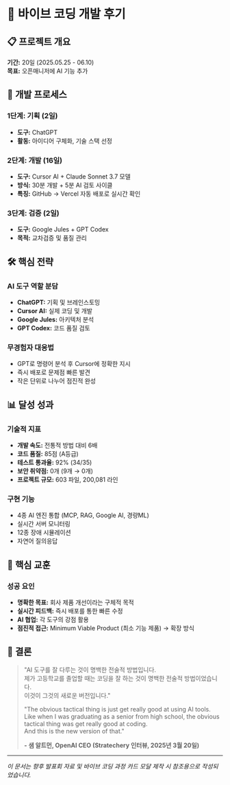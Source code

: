 # 🚀 바이브 코딩 개발 후기

## 📋 프로젝트 개요

**기간:** 20일 (2025.05.25 - 06.10)  
**목표:** 오픈매니저에 AI 기능 추가

## 🤖 개발 프로세스

### 1단계: 기획 (2일)

- **도구:** ChatGPT
- **활동:** 아이디어 구체화, 기술 스택 선정

### 2단계: 개발 (16일)

- **도구:** Cursor AI + Claude Sonnet 3.7 모델
- **방식:** 30분 개발 + 5분 AI 검토 사이클
- **특징:** GitHub → Vercel 자동 배포로 실시간 확인

### 3단계: 검증 (2일)

- **도구:** Google Jules + GPT Codex
- **목적:** 교차검증 및 품질 관리

## 🛠️ 핵심 전략

### AI 도구 역할 분담

- **ChatGPT:** 기획 및 브레인스토밍
- **Cursor AI:** 실제 코딩 및 개발
- **Google Jules:** 아키텍처 분석
- **GPT Codex:** 코드 품질 검토

### 무경험자 대응법

- GPT로 명령어 분석 후 Cursor에 정확한 지시
- 즉시 배포로 문제점 빠른 발견
- 작은 단위로 나누어 점진적 완성

## 📊 달성 성과

### 기술적 지표

- **개발 속도:** 전통적 방법 대비 6배
- **코드 품질:** 85점 (A등급)
- **테스트 통과율:** 92% (34/35)
- **보안 취약점:** 0개 (9개 → 0개)
- **프로젝트 규모:** 603 파일, 200,081 라인

### 구현 기능

- 4종 AI 엔진 통합 (MCP, RAG, Google AI, 경량ML)
- 실시간 서버 모니터링
- 12종 장애 시뮬레이션
- 자연어 질의응답

## 🎯 핵심 교훈

### 성공 요인

- **명확한 목표:** 회사 제품 개선이라는 구체적 목적
- **실시간 피드백:** 즉시 배포를 통한 빠른 수정
- **AI 협업:** 각 도구의 강점 활용
- **점진적 접근:** Minimum Viable Product (최소 기능 제품) → 확장 방식

## 🌟 결론

> "AI 도구를 잘 다루는 것이 명백한 전술적 방법입니다.  
> 제가 고등학교를 졸업할 때는 코딩을 잘 하는 것이 명백한 전술적 방법이었습니다.  
> 이것이 그것의 새로운 버전입니다."
>
> "The obvious tactical thing is just get really good at using AI tools.  
> Like when I was graduating as a senior from high school, the obvious tactical thing was get really good at coding.  
> And this is the new version of that."
>
> **- 샘 알트먼, OpenAI CEO (Stratechery 인터뷰, 2025년 3월 20일)**

---

_이 문서는 향후 발표회 자료 및 바이브 코딩 과정 카드 모달 제작 시 참조용으로 작성되었습니다._
